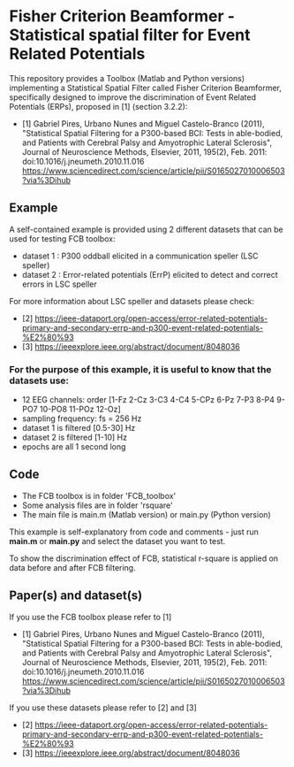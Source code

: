 # Fisher Criterion Beamformer - Statistical spatial filter for Event Related Potentials 

This repository provides a Toolbox (Matlab and Python versions) implementing a Statistical Spatial Filter called Fisher Criterion Beamformer, specifically designed to improve the discrimination of Event Related Potentials (ERPs), proposed in [1] (section 3.2.2):

* [1] Gabriel Pires, Urbano Nunes and  Miguel Castelo-Branco (2011), "Statistical Spatial Filtering for 
   a P300-based BCI: Tests in able-bodied, and Patients with Cerebral Palsy and Amyotrophic Lateral 
  Sclerosis", Journal of Neuroscience Methods, Elsevier, 2011, 195(2), 
  Feb. 2011: doi:10.1016/j.jneumeth.2010.11.016
  https://www.sciencedirect.com/science/article/pii/S0165027010006503?via%3Dihub

## Example
A self-contained example is provided using 2 different datasets that can be used for testing FCB toolbox:
* dataset 1 : P300 oddball elicited in a communication speller (LSC speller)
* dataset 2 : Error-related potentials (ErrP) elicited to detect and correct errors in LSC speller

For more information about LSC speller and datasets please check: 
* [2] https://ieee-dataport.org/open-access/error-related-potentials-primary-and-secondary-errp-and-p300-event-related-potentials-%E2%80%93
* [3] https://ieeexplore.ieee.org/abstract/document/8048036

### For the purpose of this example, it is useful to know that the datasets use:   
- 12 EEG channels: order [1-Fz 2-Cz 3-C3 4-C4 5-CPz 6-Pz 7-P3 8-P4 9-PO7 10-PO8 11-POz 12-Oz]
- sampling frequency: fs = 256 Hz
- dataset 1 is filtered [0.5-30] Hz
- dataset 2 is filtered [1-10] Hz
- epochs are all 1 second long

## Code
- The FCB toolbox is in folder 'FCB_toolbox' 
- Some analysis files are in folder 'rsquare'
- The main file is main.m (Matlab version) or main.py (Python version) 

This example is self-explanatory from code and comments - just run **main.m** or **main.py** and select the dataset you want to test.

To show the discrimination effect of FCB,  statistical r-square is applied on data before and after FCB filtering. 

## Paper(s) and dataset(s)
If you use the FCB toolbox please refer to [1]
* [1] Gabriel Pires, Urbano Nunes and  Miguel Castelo-Branco (2011), "Statistical Spatial Filtering for 
   a P300-based BCI: Tests in able-bodied, and Patients with Cerebral Palsy and Amyotrophic Lateral 
  Sclerosis", Journal of Neuroscience Methods, Elsevier, 2011, 195(2), 
  Feb. 2011: doi:10.1016/j.jneumeth.2010.11.016
  https://www.sciencedirect.com/science/article/pii/S0165027010006503?via%3Dihub

If you use these datasets please refer to [2] and [3]
* [2] https://ieee-dataport.org/open-access/error-related-potentials-primary-and-secondary-errp-and-p300-event-related-potentials-%E2%80%93
* [3] https://ieeexplore.ieee.org/abstract/document/8048036
